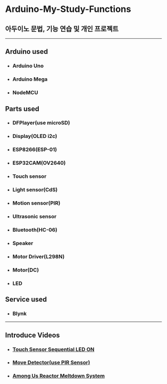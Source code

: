 # Arduino-My-Study-Functions
## 아두이노 문법, 기능 연습 및 개인 프로젝트

----

## Arduino used
- ### Arduino Uno
- ### Arduino Mega
- ### NodeMCU

## Parts used
- ### DFPlayer(use microSD)
- ### Display(OLED i2c)
- ### ESP8266(ESP-01)
- ### ESP32CAM(OV2640)
- ### Touch sensor
- ### Light sensor(CdS)
- ### Motion sensor(PIR)
- ### Ultrasonic sensor
- ### Bluetooth(HC-06)
- ### Speaker
- ### Motor Driver(L298N)
- ### Motor(DC)
- ### LED

## Service used
- ### Blynk


----


## Introduce Videos
- ### [Touch Sensor Sequential LED ON](https://www.youtube.com/watch?v=sDD3FzvUeh4)
- ### [Move Detector(use PIR Sensor)](https://www.youtube.com/watch?v=hoPve-1WJnE)
- ### [Among Us Reactor Meltdown System](https://www.youtube.com/watch?v=wa1X1JYEWH8)
